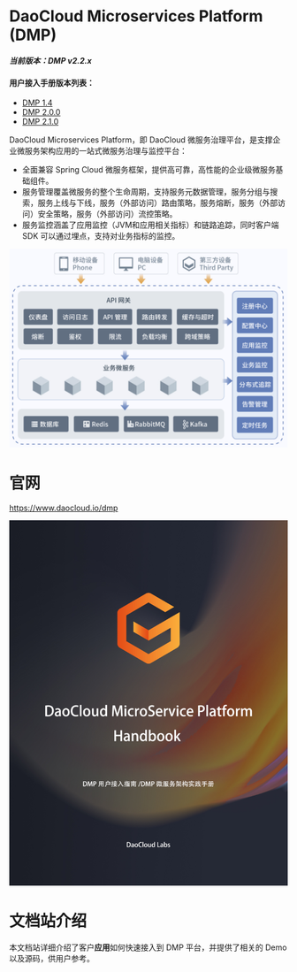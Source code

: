 # DaoCloud Microservices Platform (DMP)

***当前版本：DMP v2.2.x***

#### 用户接入手册版本列表：
- [DMP 1.4](https://github.com/DaoCloud-Labs/DMP-Public-Docs/releases/tag/v1.4)
- [DMP 2.0.0](https://github.com/DaoCloud-Labs/DMP-Public-Docs/releases/tag/v2.0.0)
- [DMP 2.1.0](https://github.com/DaoCloud-Labs/DMP-Public-Docs/releases/tag/v2.1.0)

DaoCloud Microservices Platform，即 DaoCloud 微服务治理平台，是支撑企业微服务架构应用的一站式微服务治理与监控平台：

* 全面兼容 Spring Cloud 微服务框架，提供高可靠，高性能的企业级微服务基础组件。
* 服务管理覆盖微服务的整个生命周期，支持服务元数据管理，服务分组与搜索，服务上线与下线，服务（外部访问）路由策略，服务熔断，服务（外部访问）安全策略，服务（外部访问）流控策略。
* 服务监控涵盖了应用监控（JVM和应用相关指标）和链路追踪，同时客户端 SDK 可以通过埋点，支持对业务指标的监控。

![DMP Architecture](dmp-overview.png)

# 官网

https://www.daocloud.io/dmp

![DMP](cover.jpg)

# 文档站介绍

本文档站详细介绍了客户**应用**如何快速接入到 DMP 平台，并提供了相关的 Demo 以及源码，供用户参考。